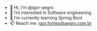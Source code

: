 - 👋 Hi, I’m @igor-aegro
- 👀 I’m interested in Software engineering
- 🌱 I’m currently learning Spring Boot
- 📫 Reach me: igor.fontes@aegro.com.br
